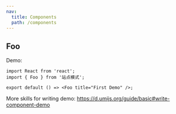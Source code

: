 ```yaml
---
nav:
  title: Components
  path: /components
---
```


## Foo

Demo:

```tsx
import React from 'react';
import { Foo } from '站点模式';

export default () => <Foo title="First Demo" />;
```

More skills for writing demo: https://d.umijs.org/guide/basic#write-component-demo
